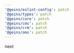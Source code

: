 ```yaml
---
'@geins/eslint-config': patch
'@geins/types': patch
'@geins/core': patch
'@geins/cms': patch
'@geins/crm': patch
'@geins/oms': patch
---
```


next
